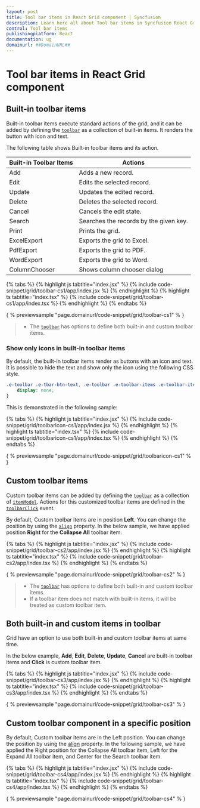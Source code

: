 ```yaml
---
layout: post
title: Tool bar items in React Grid component | Syncfusion
description: Learn here all about Tool bar items in Syncfusion React Grid component of Syncfusion Essential JS 2 and more.
control: Tool bar items 
publishingplatform: React
documentation: ug
domainurl: ##DomainURL##
---
```


# Tool bar items in React Grid component

## Built-in toolbar items

Built-in toolbar items execute standard actions of the grid, and it can be added by defining the [`toolbar`](https://ej2.syncfusion.com/angular/documentation/api/grid/#toolbar)
as a collection of built-in items. It renders the button with icon and text.

The following table shows Built-in toolbar items and its action.

| Built-in Toolbar Items | Actions |
|------------------------|---------|
| Add | Adds a new record.|
| Edit | Edits the selected record.|
| Update | Updates the edited record.|
| Delete | Deletes the selected record.|
| Cancel | Cancels the edit state.|
| Search | Searches the records by the given key.|
| Print | Prints the grid.|
| ExcelExport | Exports the grid to Excel.|
| PdfExport | Exports the grid to PDF.|
| WordExport | Exports the grid to Word.|
| ColumnChooser | Shows column chooser dialog |

{% tabs %}
{% highlight js tabtitle="index.jsx" %}
{% include code-snippet/grid/toolbar-cs1/app/index.jsx %}
{% endhighlight %}
{% highlight ts tabtitle="index.tsx" %}
{% include code-snippet/grid/toolbar-cs1/app/index.tsx %}
{% endhighlight %}
{% endtabs %}

{ % previewsample "page.domainurl/code-snippet/grid/toolbar-cs1" % }

> * The [`toolbar`](https://ej2.syncfusion.com/angular/documentation/api/grid/#toolbar) has options to define both built-in and custom toolbar items.

### Show only icons in built-in toolbar items

By default, the built-in toolbar items render as buttons with an icon and text. It is possible to hide the text and show only the icon using the following CSS style.

```css
.e-toolbar .e-tbar-btn-text, .e-toolbar .e-toolbar-items .e-toolbar-item .e-tbar-btn-text {
    display: none;
}
```

This is demonstrated in the following sample:

{% tabs %}
{% highlight js tabtitle="index.jsx" %}
{% include code-snippet/grid/toolbaricon-cs1/app/index.jsx %}
{% endhighlight %}
{% highlight ts tabtitle="index.tsx" %}
{% include code-snippet/grid/toolbaricon-cs1/app/index.tsx %}
{% endhighlight %}
{% endtabs %}

{ % previewsample "page.domainurl/code-snippet/grid/toolbaricon-cs1" % }

## Custom toolbar items

Custom toolbar items can be added by defining the [`toolbar`](https://ej2.syncfusion.com/angular/documentation/api/grid/#toolbar) as a collection of [`itemModel`](https://ej2.syncfusion.com/angular/documentation/api/toolbar/itemModel).
Actions for this customized toolbar items are defined in the [`toolbarClick`](https://ej2.syncfusion.com/angular/documentation/api/grid/#toolbarclick) event.

By default, Custom toolbar items are in position **Left**. You can change the position by using the [`align`](https://ej2.syncfusion.com/angular/documentation/api/toolbar/itemModel/#align) property. In the below sample, we have applied position **Right** for the **Collapse All** toolbar item.

{% tabs %}
{% highlight js tabtitle="index.jsx" %}
{% include code-snippet/grid/toolbar-cs2/app/index.jsx %}
{% endhighlight %}
{% highlight ts tabtitle="index.tsx" %}
{% include code-snippet/grid/toolbar-cs2/app/index.tsx %}
{% endhighlight %}
{% endtabs %}

{ % previewsample "page.domainurl/code-snippet/grid/toolbar-cs2" % }

> * The [`toolbar`](https://ej2.syncfusion.com/angular/documentation/api/grid/#toolbar) has options to define both built-in and custom toolbar items.
> * If a toolbar item does not match with built-in items, it will be treated as custom toolbar item.

## Both built-in and custom items in toolbar

Grid have an option to use both built-in and custom toolbar items at same time.

In the below example, **Add**, **Edit**, **Delete**, **Update**, **Cancel** are built-in toolbar items and **Click** is custom toolbar item.

{% tabs %}
{% highlight js tabtitle="index.jsx" %}
{% include code-snippet/grid/toolbar-cs3/app/index.jsx %}
{% endhighlight %}
{% highlight ts tabtitle="index.tsx" %}
{% include code-snippet/grid/toolbar-cs3/app/index.tsx %}
{% endhighlight %}
{% endtabs %}

{ % previewsample "page.domainurl/code-snippet/grid/toolbar-cs3" % }

## Custom toolbar component in a specific position

By default, Custom toolbar items are in the Left position. You can change the position by using the [align](https://ej2.syncfusion.com/angular/documentation/api/toolbar/itemModel) property. In the following sample, we have applied the Right position for the Collapse All toolbar item, Left for the Expand All toolbar item, and Center for the Search toolbar item.

{% tabs %}
{% highlight js tabtitle="index.jsx" %}
{% include code-snippet/grid/toolbar-cs4/app/index.jsx %}
{% endhighlight %}
{% highlight ts tabtitle="index.tsx" %}
{% include code-snippet/grid/toolbar-cs4/app/index.tsx %}
{% endhighlight %}
{% endtabs %}

{ % previewsample "page.domainurl/code-snippet/grid/toolbar-cs4" % }